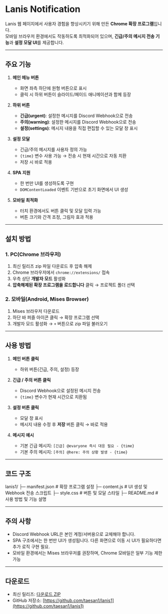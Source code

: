 # Lanis Notification

Lanis 웹 페이지에서 사용자 경험을 향상시키기 위해 만든 **Chrome 확장 프로그램**입니다.  
모바일 브라우저 환경에서도 작동하도록 최적화되어 있으며, **긴급/주의 메시지 전송 기능**과 **설정 모달 UI**를 제공합니다.

---

## 주요 기능

1. **메인 메뉴 버튼**
    - 화면 좌측 하단에 원형 버튼으로 표시
    - 클릭 시 하위 버튼이 슬라이드/페이드 애니메이션과 함께 등장

2. **하위 버튼**
    - **긴급(urgent)**: 설정한 메시지를 Discord Webhook으로 전송
    - **주의(warning)**: 설정한 메시지를 Discord Webhook으로 전송
    - **설정(settings)**: 메시지 내용을 직접 편집할 수 있는 모달 창 표시

3. **설정 모달**
    - 긴급/주의 메시지를 사용자 정의 가능
    - `{time}` 변수 사용 가능 → 전송 시 현재 시간으로 자동 치환
    - 저장 시 바로 적용

4. **SPA 지원**
    - 한 번만 UI를 생성하도록 구현
    - `DOMContentLoaded` 이벤트 기반으로 초기 화면에서 UI 생성

5. **모바일 최적화**
    - 터치 환경에서도 버튼 클릭 및 모달 입력 가능
    - 버튼 크기와 간격 조정, 그림자 효과 적용

---

## 설치 방법

### 1. PC(Chrome 브라우저)
1. 최신 릴리즈 zip 파일 다운로드 후 압축 해제
2. Chrome 브라우저에서 `chrome://extensions/` 접속
3. 우측 상단 **개발자 모드** 활성화
4. **압축해제된 확장 프로그램을 로드합니다** 클릭 → 프로젝트 폴더 선택

### 2. 모바일(Android, Mises Browser)
1. Mises 브라우저 다운로드
2. 하단 바 퍼즐 아이콘 클릭 → 확장 프로그램 선택
3. 개발자 모드 활성화 → `+` 버튼으로 zip 파일 불러오기

---

## 사용 방법

1. **메인 버튼 클릭**
    - 하위 버튼(긴급, 주의, 설정) 등장

2. **긴급 / 주의 버튼 클릭**
    - Discord Webhook으로 설정된 메시지 전송
    - `{time}` 변수가 현재 시간으로 치환됨

3. **설정 버튼 클릭**
    - 모달 창 표시
    - 메시지 내용 수정 후 **저장** 버튼 클릭 → 바로 적용

4. **메시지 예시**
    - 기본 긴급 메시지: `[긴급] @evaryone 즉시 대응 필요 - {time}`
    - 기본 주의 메시지: `[주의] @here: 주의 상황 발생 - {time}`

---

## 코드 구조

lanis1/
├─ manifest.json # 확장 프로그램 설정
├─ content.js # UI 생성 및 Webhook 전송 스크립트
├─ style.css # 버튼 및 모달 스타일
├─ README.md # 사용 방법 및 기능 설명


---

## 주의 사항
- Discord Webhook URL은 본인 계정/서버용으로 교체해야 합니다.
- SPA 구조에서는 한 번만 UI가 생성됩니다. 다른 화면으로 이동 시 UI가 필요하다면 추가 로직 구현 필요.
- 모바일 환경에서는 Mises 브라우저를 권장하며, Chrome 모바일은 일부 기능 제한 가능

---

## 다운로드

- 최신 릴리즈: [다운로드 ZIP](https://github.com/taesan1/lanis1/releases/download/v1.0/lanis1.zip)
- GitHub 저장소: [https://github.com/taesan1/lanis1](https://github.com/taesan1/lanis1)
